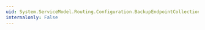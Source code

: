 ```yaml
---
uid: System.ServiceModel.Routing.Configuration.BackupEndpointCollection.Clear
internalonly: False
---
```

